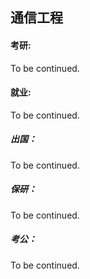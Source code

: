 ## 通信工程

#### 考研:

To be continued.

#### 就业:

To be continued.

##### 出国：

To be continued.

##### 保研：

To be continued.

##### 考公：

To be continued.
